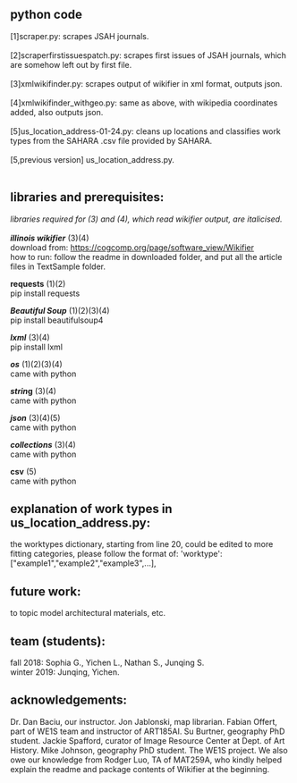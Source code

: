 ## python code
[1]scraper.py: scrapes JSAH journals.</br></br>
[2]scraperfirstissuespatch.py: scrapes first issues of JSAH journals, which are somehow left out by first file.</br></br>
[3]xmlwikifinder.py: scrapes output of wikifier in xml format, outputs json.</br></br>
[4]xmlwikifinder_withgeo.py: same as above, with wikipedia coordinates added, also outputs json.</br></br>
[5]us_location_address-01-24.py: cleans up locations and classifies work types from the SAHARA .csv file provided by SAHARA.</br></br>
[5,previous version] us_location_address.py.</br></br>

## libraries and prerequisites:
*libraries required for (3) and (4), which read wikifier output, are italicised.*</br></br>
__*illinois wikifier*__ (3)(4)</br>
download from: https://cogcomp.org/page/software_view/Wikifier</br>
how to run: follow the readme in downloaded folder, and put all the article files in TextSample folder.</br>

__requests__ (1)(2)</br>
pip install requests</br>

__*Beautiful Soup*__ (1)(2)(3)(4)</br>
pip install beautifulsoup4</br>

__*lxml*__ (3)(4)</br>
pip install lxml</br>

__*os*__ (1)(2)(3)(4)</br>
came with python</br>

__*strin*g__ (3)(4)</br>
came with python</br>

__*json*__ (3)(4)(5)</br>
came with python</br>

__*collections*__ (3)(4)</br>
came with python</br>

__csv__ (5)</br>
came with python</br>
## explanation of work types in us_location_address.py:
the worktypes dictionary, starting from line 20, could be edited to more fitting categories, please follow the format of:
'worktype':["example1","example2","example3",...],</br>
## future work:
to topic model architectural materials, etc.</br>
## team (students):
fall 2018: Sophia G., Yichen L., Nathan S., Junqing S.</br>
winter 2019: Junqing, Yichen.
## acknowledgements:
Dr. Dan Baciu, our instructor. Jon Jablonski, map librarian. Fabian Offert, part of WE1S team and instructor of ART185AI. Su Burtner, geography PhD student. Jackie Spafford, curator of Image Resource Center at Dept. of Art History. Mike Johnson, geography PhD student. The WE1S project. We also owe our knowledge from Rodger Luo, TA of MAT259A, who kindly helped explain the readme and package contents of Wikifier at the beginning.
